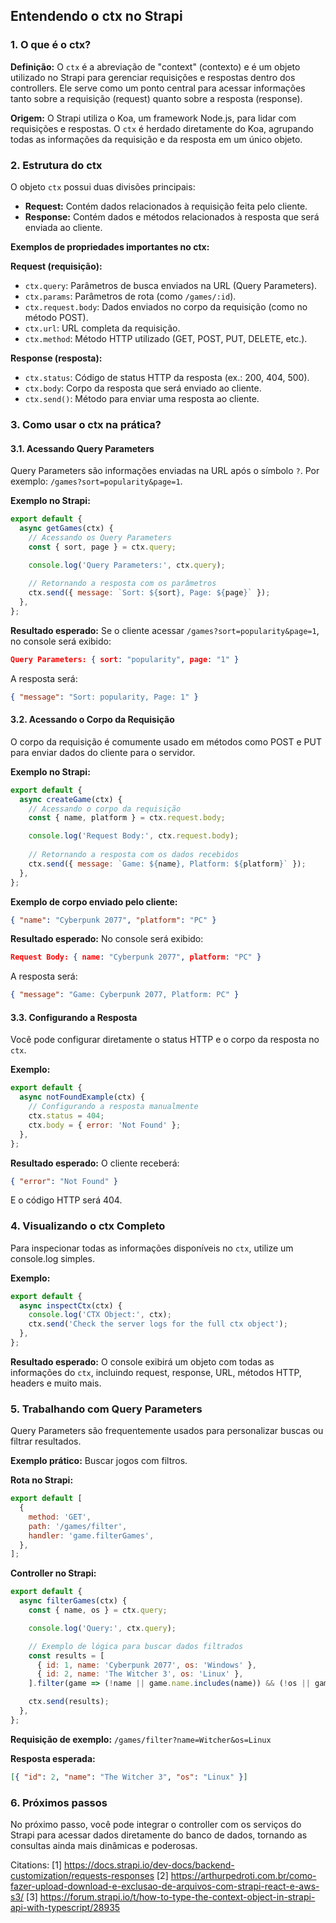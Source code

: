 ## Entendendo o ctx no Strapi

### 1. O que é o ctx?

**Definição:**
O `ctx` é a abreviação de "context" (contexto) e é um objeto utilizado no Strapi para gerenciar requisições e respostas dentro dos controllers. Ele serve como um ponto central para acessar informações tanto sobre a requisição (request) quanto sobre a resposta (response).

**Origem:**
O Strapi utiliza o Koa, um framework Node.js, para lidar com requisições e respostas. O `ctx` é herdado diretamente do Koa, agrupando todas as informações da requisição e da resposta em um único objeto.

### 2. Estrutura do ctx

O objeto `ctx` possui duas divisões principais:

- **Request:** Contém dados relacionados à requisição feita pelo cliente.
- **Response:** Contém dados e métodos relacionados à resposta que será enviada ao cliente.

**Exemplos de propriedades importantes no ctx:**

**Request (requisição):**
- `ctx.query`: Parâmetros de busca enviados na URL (Query Parameters).
- `ctx.params`: Parâmetros de rota (como `/games/:id`).
- `ctx.request.body`: Dados enviados no corpo da requisição (como no método POST).
- `ctx.url`: URL completa da requisição.
- `ctx.method`: Método HTTP utilizado (GET, POST, PUT, DELETE, etc.).

**Response (resposta):**
- `ctx.status`: Código de status HTTP da resposta (ex.: 200, 404, 500).
- `ctx.body`: Corpo da resposta que será enviado ao cliente.
- `ctx.send()`: Método para enviar uma resposta ao cliente.

### 3. Como usar o ctx na prática?

#### 3.1. Acessando Query Parameters

Query Parameters são informações enviadas na URL após o símbolo `?`. Por exemplo: `/games?sort=popularity&page=1`.

**Exemplo no Strapi:**

```javascript
export default {
  async getGames(ctx) {
    // Acessando os Query Parameters
    const { sort, page } = ctx.query;

    console.log('Query Parameters:', ctx.query);
    
    // Retornando a resposta com os parâmetros
    ctx.send({ message: `Sort: ${sort}, Page: ${page}` });
  },
};
```

**Resultado esperado:**
Se o cliente acessar `/games?sort=popularity&page=1`, no console será exibido:
```json
Query Parameters: { sort: "popularity", page: "1" }
```
A resposta será:
```json
{ "message": "Sort: popularity, Page: 1" }
```

#### 3.2. Acessando o Corpo da Requisição

O corpo da requisição é comumente usado em métodos como POST e PUT para enviar dados do cliente para o servidor.

**Exemplo no Strapi:**

```javascript
export default {
  async createGame(ctx) {
    // Acessando o corpo da requisição
    const { name, platform } = ctx.request.body;

    console.log('Request Body:', ctx.request.body);
    
    // Retornando a resposta com os dados recebidos
    ctx.send({ message: `Game: ${name}, Platform: ${platform}` });
  },
};
```

**Exemplo de corpo enviado pelo cliente:**
```json
{ "name": "Cyberpunk 2077", "platform": "PC" }
```

**Resultado esperado:**
No console será exibido:
```json
Request Body: { name: "Cyberpunk 2077", platform: "PC" }
```
A resposta será:
```json
{ "message": "Game: Cyberpunk 2077, Platform: PC" }
```

#### 3.3. Configurando a Resposta

Você pode configurar diretamente o status HTTP e o corpo da resposta no `ctx`.

**Exemplo:**

```javascript
export default {
  async notFoundExample(ctx) {
    // Configurando a resposta manualmente
    ctx.status = 404;
    ctx.body = { error: 'Not Found' };
  },
};
```

**Resultado esperado:** 
O cliente receberá:
```json
{ "error": "Not Found" }
```
E o código HTTP será 404.

### 4. Visualizando o ctx Completo

Para inspecionar todas as informações disponíveis no `ctx`, utilize um console.log simples.

**Exemplo:**

```javascript
export default {
  async inspectCtx(ctx) {
    console.log('CTX Object:', ctx);
    ctx.send('Check the server logs for the full ctx object');
  },
};
```

**Resultado esperado:** 
O console exibirá um objeto com todas as informações do `ctx`, incluindo request, response, URL, métodos HTTP, headers e muito mais.

### 5. Trabalhando com Query Parameters

Query Parameters são frequentemente usados para personalizar buscas ou filtrar resultados.

**Exemplo prático:** Buscar jogos com filtros.

**Rota no Strapi:**

```javascript
export default [
  {
    method: 'GET',
    path: '/games/filter',
    handler: 'game.filterGames',
  },
];
```

**Controller no Strapi:**

```javascript
export default {
  async filterGames(ctx) {
    const { name, os } = ctx.query;

    console.log('Query:', ctx.query);

    // Exemplo de lógica para buscar dados filtrados
    const results = [
      { id: 1, name: 'Cyberpunk 2077', os: 'Windows' },
      { id: 2, name: 'The Witcher 3', os: 'Linux' },
    ].filter(game => (!name || game.name.includes(name)) && (!os || game.os === os));

    ctx.send(results);
  },
};
```

**Requisição de exemplo:** 
`/games/filter?name=Witcher&os=Linux`

**Resposta esperada:** 
```json
[{ "id": 2, "name": "The Witcher 3", "os": "Linux" }]
```

### 6. Próximos passos

No próximo passo, você pode integrar o controller com os serviços do Strapi para acessar dados diretamente do banco de dados, tornando as consultas ainda mais dinâmicas e poderosas.

Citations:
[1] https://docs.strapi.io/dev-docs/backend-customization/requests-responses
[2] https://arthurpedroti.com.br/como-fazer-upload-download-e-exclusao-de-arquivos-com-strapi-react-e-aws-s3/
[3] https://forum.strapi.io/t/how-to-type-the-context-object-in-strapi-api-with-typescript/28935
